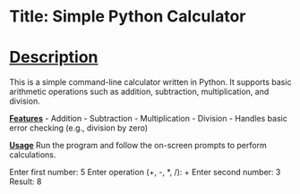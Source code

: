 <h1>Title: Simple Python Calculator</h1>

<h1><u>Description</u></h1>
    This is a simple command-line calculator written in Python. It supports basic arithmetic operations such as addition, subtraction, multiplication, and division.

    
<b><u>Features</u></b>
    - Addition
    - Subtraction
    - Multiplication
    - Division
    - Handles basic error checking (e.g., division by zero)

    
<b><u>Usage</u></b>
Run the program and follow the on-screen prompts to perform calculations.

Enter first number: 5
Enter operation (+, -, *, /): +
Enter second number: 3
Result: 8
